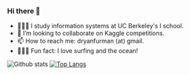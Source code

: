 ### Hi there 👋

 
- 👨🏻‍💻 I study information systems at UC Berkeley's I school. 
- 👯 I’m looking to collaborate on Kaggle competitions. 
- 📫 How to reach me: dryanfurman (at) gmail.
- 🏄🏻‍♂️ Fun fact: I love surfing and the ocean!


![Github stats](https://github-readme-stats.vercel.app/api?username=daniel-furman)
[![Top Langs](https://github-readme-stats.vercel.app/api/top-langs/?username=daniel-furman&layout=compact&langs_count=6&exclude_repo=Great-Deep-Learning-Tutorials,daniel-furman.github.io)](https://github.com/daniel-furman/github-readme-stats)


